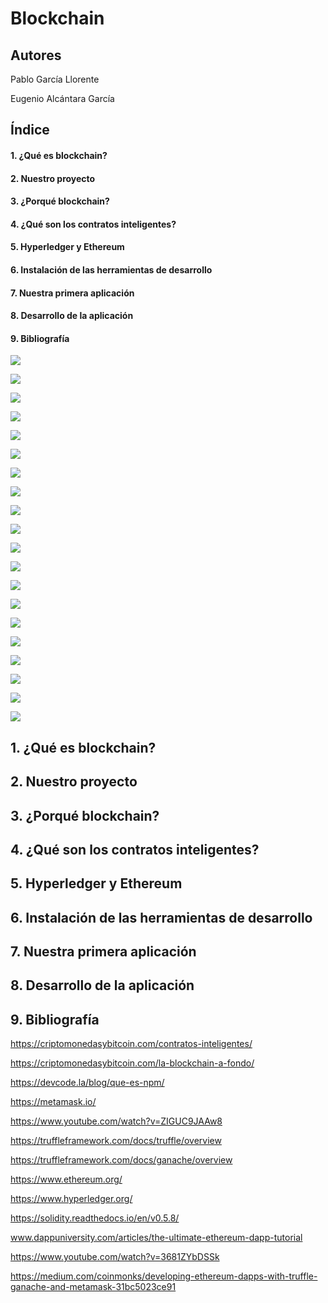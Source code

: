 # Blockchain

## Autores

  Pablo García Llorente
  
  Eugenio Alcántara García
  

## Índice

  ####   1. ¿Qué es blockchain?
  
  ####   2. Nuestro proyecto
  
  ####   3. ¿Porqué blockchain?
  
  ####   4. ¿Qué son los contratos inteligentes?
  
  ####   5. Hyperledger y Ethereum
  
  ####   6. Instalación de las herramientas de desarrollo
  
  ####   7. Nuestra primera aplicación
  
  ####   8. Desarrollo de la aplicación
  
  ####   9. Bibliografía
  
![](elecciones/imagenes/CompilarContratoV2.png)

![](./elecciones/imagenes/CompilarContratosV1.png)

![](./elecciones/imagenes/EjecucionContratoV2.png)

![](./elecciones/imagenes/EthereumLogo.png)

![](./elecciones/imagenes/EthereumPrices.png)

![](./elecciones/imagenes/GanacheCuentas1.png)

![](./elecciones/imagenes/HyperledgerLogo.png)

![](./elecciones/imagenes/Metamask+Ganache+Truffle.png)

![](./elecciones/imagenes/TestV2.png)

![](./elecciones/imagenes/TestV2Fallo.png)

![](./elecciones/imagenes/TruffleConsoleV1.png)

![](./elecciones/imagenes/contratoV1.png)

![](./elecciones/imagenes/contratoV2.png)

![](./elecciones/imagenes/jsV1.png)

![](./elecciones/imagenes/contratosInteligentes.jpg)

![](./elecciones/imagenes/dapp_diagram.png)

![](./elecciones/imagenes/ethereum_blockchain_nodes_diagram.png)

![](./elecciones/imagenes/web_application_diagram.png)

![](./elecciones/imagenes/contrato.png)

![](./elecciones/imagenes/contrato.png)
  
##   1. ¿Qué es blockchain?
  
##   2. Nuestro proyecto
 
##   3. ¿Porqué blockchain?
  
##   4. ¿Qué son los contratos inteligentes?
  
##   5. Hyperledger y Ethereum
  
##   6. Instalación de las herramientas de desarrollo
  
##   7. Nuestra primera aplicación
  
##   8. Desarrollo de la aplicación

##   9. Bibliografía

https://criptomonedasybitcoin.com/contratos-inteligentes/

https://criptomonedasybitcoin.com/la-blockchain-a-fondo/

https://devcode.la/blog/que-es-npm/

https://metamask.io/

https://www.youtube.com/watch?v=ZIGUC9JAAw8

https://truffleframework.com/docs/truffle/overview

https://truffleframework.com/docs/ganache/overview

https://www.ethereum.org/

https://www.hyperledger.org/

https://solidity.readthedocs.io/en/v0.5.8/

www.dappuniversity.com/articles/the-ultimate-ethereum-dapp-tutorial

https://www.youtube.com/watch?v=3681ZYbDSSk

https://medium.com/coinmonks/developing-ethereum-dapps-with-truffle-ganache-and-metamask-31bc5023ce91

